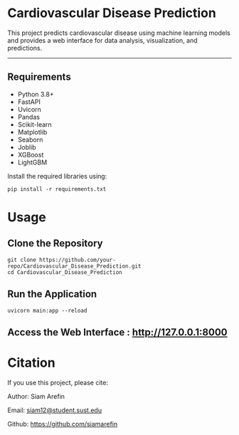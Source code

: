 # Cardiovascular Disease Prediction

This project predicts cardiovascular disease using machine learning models and provides a web interface for data analysis, visualization, and predictions.

---

## Requirements

- Python 3.8+
- FastAPI
- Uvicorn
- Pandas
- Scikit-learn
- Matplotlib
- Seaborn
- Joblib
- XGBoost
- LightGBM

Install the required libraries using:

```
pip install -r requirements.txt
```

# Usage

## Clone the Repository

```
git clone https://github.com/your-repo/Cardiovascular_Disease_Prediction.git
cd Cardiovascular_Disease_Prediction
```

## Run the Application

```
uvicorn main:app --reload
```

## Access the Web Interface : http://127.0.0.1:8000

# Citation

If you use this project, please cite:

Author: Siam Arefin

Email: siam12@student.sust.edu

Github: https://github.com/siamarefin 
